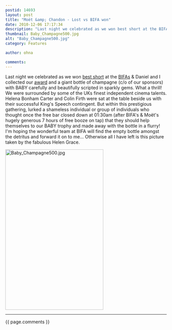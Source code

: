 ```yaml
---
postid: 14693
layout: post
title: "Moët &amp; Chandon - Lost vs BIFA won"
date: 2010-12-06 17:17:34
description: "Last night we celebrated as we won best short at the BIFAs &amp; Daniel and I collected our award and a giant bottle of champagne (c/o of our sponsors) with BABY carefully and beautifully scripted in sparkly gems. What a&#8230;"
thumbnail: Baby_Champagne500.jpg
alt: "Baby_Champagne500.jpg"
category: Features

author: ohna

comments:
---
```


<p>Last night we celebrated as we won <a href="http://www.sisterfilms.co.uk/films/trailers/baby.html">best short</a> at the <a href="http://bifa.org.uk/news/winners-announced-13th-mo%C3%ABt-british-independent-film-awards"><span class="caps">BIFA</span>s</a> &amp; Daniel and I collected our <a href="http://www.sisterfilms.co.uk/news/">award</a> and a giant bottle of champagne (c/o of our sponsors) with <span class="caps">BABY </span>carefully and beautifully scripted in sparkly gems. What a thrill! We were surrounded by some of the UKs finest independent cinema talents. Helena Bonham Carter and Colin Firth were sat at the table beside us with their successful King's Speech contingent. But within this prestigious gathering, lurked a shameless individual or group of individuals who thought once the free bar closed down at 01:30am (after <span class="caps">BIFA'</span>s &amp; Moët's hugely generous 7 hours of free booze on tap) that they should help themselves to our <span class="caps">BABY </span>trophy and made away with the bottle in a flurry! I'm hoping the wonderful team at <span class="caps">BIFA </span>will find the empty bottle amongst the detritus and forward it on to me... Otherwise all I have left is this picture taken by the fabulous Helen Grace.</p>

<p><span class="mt-enclosure mt-enclosure-image" style="display: inline;"><img alt="Baby_Champagne500.jpg" src="{{ site.baseurl }}/i/Baby_Champagne500.jpg" width="306" height="500" class="mt-image-none" style="" /></span></p>

<hr>

{{ page.comments }}


